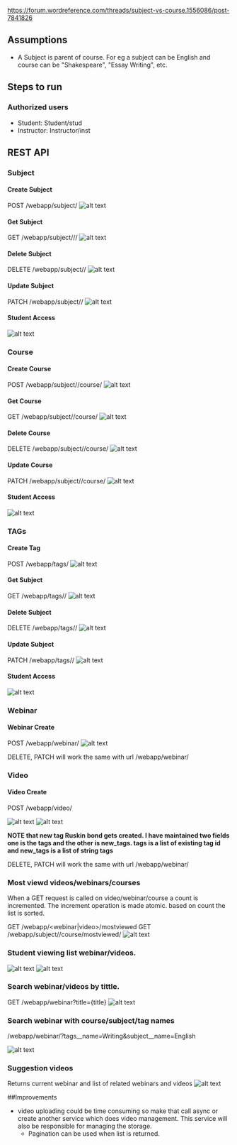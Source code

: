 https://forum.wordreference.com/threads/subject-vs-course.1556086/post-7841826

## Assumptions
* A Subject is parent of course. For eg a subject can be English and course
can be "Shakespeare", "Essay Writing", etc.

## Steps to run

### Authorized users
* Student: Student/stud
* Instructor: Instructor/inst

## REST API

### Subject

#### Create Subject
POST /webapp/subject/
![alt text](readme-images/subject-create.png)

#### Get Subject
GET /webapp/subject/<id>//
![alt text](readme-images/subject-get.png)

#### Delete Subject
DELETE /webapp/subject/<id>/
![alt text](readme-images/subject-delete.png)

#### Update Subject
PATCH /webapp/subject/<id>/
![alt text](readme-images/subject-patch.png)

#### Student Access
![alt text](readme-images/student-denied.png)

### Course

#### Create Course
POST /webapp/subject/<id>/course/
![alt text](readme-images/course-create.png)

#### Get Course
GET /webapp/subject/<id>/course/<course-id>
![alt text](readme-images/course-get.png)

#### Delete Course
DELETE /webapp/subject/<id>/course/<course-id>
![alt text](readme-images/course-delete.png)

#### Update Course
PATCH /webapp/subject/<id>/course/<course-id>
![alt text](readme-images/course-patch.png)

#### Student Access
![alt text](readme-images/course-stud-denied.png)

### TAGs
#### Create Tag
POST /webapp/tags/
![alt text](readme-images/tags-create.png)

#### Get Subject
GET /webapp/tags/<id>/
![alt text](readme-images/tags-get.png)

#### Delete Subject
DELETE /webapp/tags/<id>/
![alt text](readme-images/tags-delete.png)

#### Update Subject
PATCH /webapp/tags/<id>/
![alt text](readme-images/tags-patch.png)

#### Student Access
![alt text](readme-images/tags-student-denied.png)

### Webinar

#### Webinar Create
POST /webapp/webinar/
![alt text](readme-images/tags-student-denied.png)

DELETE, PATCH will work the same with url /webapp/webinar/<webinar-id>

### Video

#### Video Create
POST /webapp/video/

![alt text](readme-images/video-create-1.png)
![alt text](readme-images/video-create-2.png)

**NOTE that new tag Ruskin bond gets created. I have maintained
two fields one is the tags and the other is new_tags. tags is a list
of existing tag id and new_tags is a list of string tags**

DELETE, PATCH will work the same with url /webapp/webinar/<video-id>


### Most viewd videos/webinars/courses

When a GET request is called on video/webinar/course a count
is incremented. The increment operation is made atomic.
based on count the list is sorted.

GET /webapp/<webinar|video>/mostviewed
GET /webapp/subject/<subject-id>/course/mostviewed/
![alt text](readme-images/most-viewed.png)

### Student viewing list webinar/videos.

![alt text](readme-images/student-view-webinar.png)
![alt text](readme-images/student-view-video.png)

### Search webinar/videos by tittle.
GET /webapp/webinar?title={title}
![alt text](readme-images/title-search.png)


### Search webinar with course/subject/tag names
/webapp/webinar/?tags__name=Writing&subject__name=English

![alt text](readme-images/search.png)

### Suggestion videos
Returns current webinar and list of related webinars and videos
![alt text](readme-images/suggestions.png)


##Improvements

* video uploading could be time consuming so make that call async or
create another service which does video management. This service will 
  also be responsible for managing the storage.
  * Pagination can be used when list is returned.